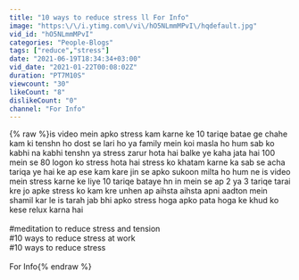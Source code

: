 ```yaml
---
title: "10 ways to reduce stress ll For Info"
image: "https:\/\/i.ytimg.com\/vi\/hO5NLmmMPvI\/hqdefault.jpg"
vid_id: "hO5NLmmMPvI"
categories: "People-Blogs"
tags: ["reduce","stress"]
date: "2021-06-19T18:34:34+03:00"
vid_date: "2021-01-22T00:08:02Z"
duration: "PT7M10S"
viewcount: "30"
likeCount: "8"
dislikeCount: "0"
channel: "For Info"
---
```

{% raw %}is video mein apko stress kam karne ke 10 tariqe batae ge chahe kam ki tenshn ho dost se lari ho ya family mein koi masla ho hum sab ko kabhi na kabhi tenshn ya stress zarur hota hai balke ye kaha jata hai 100 mein se 80 logon ko stress hota hai stress ko khatam karne ka sab se acha tariqa ye hai ke ap ese kam kare jin se apko sukoon milta ho hum ne is video mein stress karne ke liye 10 tariqe bataye hn in mein se ap 2 ya 3 tariqe tarai kre jo apke stress ko kam kre unhen ap aihsta aihsta apni aadton mein shamil kar le is tarah jab bhi apko stress hoga apko pata hoga ke khud ko kese relux karna hai<br /><br />#meditation to reduce stress and tension<br />#10 ways to reduce stress at work<br />#10 ways to reduce stress<br /><br />For Info{% endraw %}
